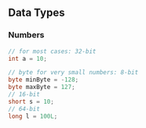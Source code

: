 ## Data Types

### Numbers

```java
// for most cases: 32-bit
int a = 10;

// byte for very small numbers: 8-bit
byte minByte = -128;
byte maxByte = 127;
// 16-bit
short s = 10;
// 64-bit
long l = 100L;
```